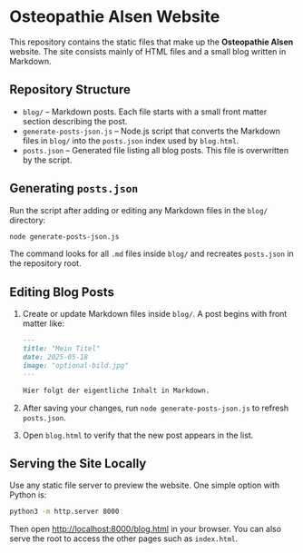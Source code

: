 # Osteopathie Alsen Website

This repository contains the static files that make up the **Osteopathie Alsen** website. The site consists mainly of HTML files and a small blog written in Markdown.

## Repository Structure

- `blog/` – Markdown posts. Each file starts with a small front matter section describing the post.
- `generate-posts-json.js` – Node.js script that converts the Markdown files in `blog/` into the `posts.json` index used by `blog.html`.
- `posts.json` – Generated file listing all blog posts. This file is overwritten by the script.

## Generating `posts.json`

Run the script after adding or editing any Markdown files in the `blog/` directory:

```bash
node generate-posts-json.js
```

The command looks for all `.md` files inside `blog/` and recreates `posts.json` in the repository root.

## Editing Blog Posts

1. Create or update Markdown files inside `blog/`. A post begins with front matter like:

   ```markdown
   ---
   title: "Mein Titel"
   date: 2025-05-18
   image: "optional-bild.jpg"
   ---
   
   Hier folgt der eigentliche Inhalt in Markdown.
   ```

2. After saving your changes, run `node generate-posts-json.js` to refresh `posts.json`.

3. Open `blog.html` to verify that the new post appears in the list.

## Serving the Site Locally

Use any static file server to preview the website. One simple option with Python is:

```bash
python3 -m http.server 8000
```

Then open [http://localhost:8000/blog.html](http://localhost:8000/blog.html) in your browser. You can also serve the root to access the other pages such as `index.html`.

